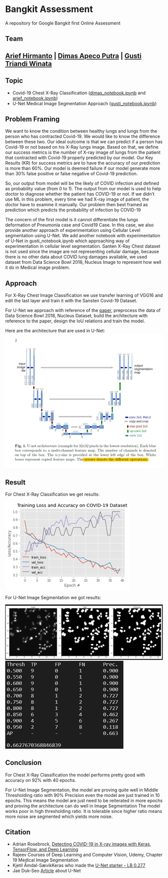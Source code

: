 # Bangkit Assessment
A repository for Google Bangkit first Online Assessment

## Team
[Arief Hirmanto](https://github.com/ariefhirmanto)  |      [Dimas Apeco Putra](https://github.com/dispectra) | [Gusti Triandi Winata](https://github.com/sanggusti)
------------------------------------------------------

## Topic
- Covid-19 Chest X-Ray Classification ([dimas_notebook.ipynb](dimas_notebook.ipynb) and [arief_notebook.ipynb](arief_notebook.ipynb))
- U-Net Medical Image Segmentation Approach ([gusti_notebook.ipynb](gusti_notebook.ipynb))

## Problem Framing

We want to know the condition between healthy lungs and lungs from the person who has contracted Covid-19. We would like to know the difference between these two. Our ideal outcome is that we can predict if a person has Covid-19 or not based on his X-Ray lungs image. Based on that, we define our success metrics is the number of X-ray image of lungs from the patient that contracted with Covid-19 properly predicted by our model. Our Key Results (KR) for success metrics are to have the accuracy of our prediction is more than 60%. Our model is deemed failure if our model generate more than 30% false positive or false negative of Covid-19 prediction.

So, our output from model will be the likely of COVID infection and defined as probability value (from 0 to 1). The output from our model is used to help doctor to diagnose whether the patient has COVID-19 or not. If we didn’t use ML in this problem, every time we had X-ray image of patient, the doctor have to examine it manually. Our problem then best framed as prediction which predicts the probability of infection by COVID-19

The concern of the first model is it cannot differentiate the lungs deformation of Pneumonia case and Covid19 Case. 
In this case, we also provide another approach of experimentation using Cellular Level segmentation using U-Net. We add another notebook with experimentation of U-Net in gusti_notebook.ipynb which approaching way of experimentation in cellular level segmentation.
Santen X-Ray Chest dataset is not used since the image are not representing cellular damage, because there is no other data about COVID lung damages available, we used dataset from Data Science Bowl 2018, Nucleus Image to represent how well it do in Medical image problem.


## Approach
For X-Ray Chest Image Classification we use transfer learning of VGG16 and edit the last layer and train it with the Sansten Covid-19 Dataset.

For U-Net we approach with reference of the [paper](https://arxiv.org/abs/1505.04597), preprocess the data of Data Science Bowl 2018, Nucleus Dataset, build the architecture with reference to the paper, design the IoU relations and train the model.

Here are the architecture that are used in U-Net:
![unet](docs/unet_architecture.png)

## Result
For Chest X-Ray Classification we get results:

![xray_results](docs/results_chest_xray.jpg)

For U-Net Image Segmentation we got results:

![](docs/results.png)
![](docs/iou_metrics.png)

## Conclusion
For Chest X-Ray Classification the model performs pretty good with accuracy on 92% with 40 epochs.

For U-Net Image Segmentation, the model are proving quite well in Middle Thresholding ratio with 90% Precision even the model are just trained in 10 epochs. This means the model are just need to be reiterated in more epochs and proving the architecture can do well in Image Segmentation
The model works poor in high thresholding ratio. It is tolerable since higher ratio means more noise are segmented which yields more noise.

## Citation
- Adrian Rosebrock, [Detecting COVID-19 in X-ray images with Keras, TensorFlow, and Deep Learning](https://www.pyimagesearch.com/2020/03/16/detecting-covid-19-in-x-ray-images-with-keras-tensorflow-and-deep-learning/)
- Rajeev Courses of Deep Learning and Computer Vision, Udemy, Chapter 19 Medical Image Segmentation
- Kjetil Åmdal-SævikKeras who made the [U-Net starter - LB 0.277](https://www.kaggle.com/keegil/keras-u-net-starter-lb-0-277)
- Jae Duk-Seo [Article](https://medium.com/@SeoJaeDuk/medical-image-segmentation-part-1-unet-convolutional-networks-with-interactive-code-d07231eb29bf) about U-Net